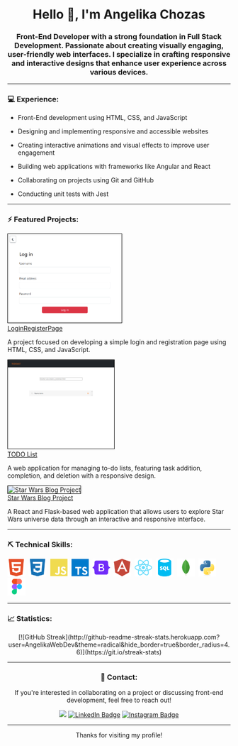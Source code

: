 <div id="header" align="center">
  <h1 align="center">Hello 👋, I'm Angelika Chozas</h1>
  <h3>Front-End Developer with a strong foundation in Full Stack Development. Passionate about creating visually engaging, user-friendly web interfaces. I specialize in crafting responsive and interactive designs that enhance user experience across various devices.</h3>
</div>
<hr>
<div id="experience">
  <h3>💻 Experience:</h3>
  <ul>
    <li>
      <p>Front-End development using HTML, CSS, and JavaScript</p>
    </li>
    <li>
      <p>Designing and implementing responsive and accessible websites</p>
    </li>
    <li>
      <p>Creating interactive animations and visual effects to improve user engagement</p>
    </li>
    <li>
      <p>Building web applications with frameworks like Angular and React</p>
    </li>
    <li>
      <p>Collaborating on projects using Git and GitHub</p>
    </li>
    <li>
      <p>Conducting unit tests with Jest</p>
    </li>
  </ul>
</div>
<hr>
<div id="projects">
  <h3>⚡ Featured Projects:</h3>
  <div>
    <img src="https://github.com/AngelikaWebDev/AngelikaWebDev/blob/main/img/LoginRegisterPage.PNG" title="LoginRegisterPage" alt="LoginRegisterPage" width="auto" height="200" style="border: 1px solid black"/>
    <br>
    <a href="https://github.com/AngelikaWebDev/LoginRegisterPage">LoginRegisterPage</a>
    <p>A project focused on developing a simple login and registration page using HTML, CSS, and JavaScript.</p>
  </div>
  <div>
    <img src="https://github.com/AngelikaWebDev/todo-list/blob/main/img/portada%20todolist.PNG" title="TODO List" alt="TODO List" width="auto" height="200" style="border: 1px solid black"/>
    <br>
    <a href="https://github.com/AngelikaWebDev/todo-list">TODO List</a>
    <p>A web application for managing to-do lists, featuring task addition, completion, and deletion with a responsive design.</p>
  </div>
  <div>
    <img src="https://encrypted-tbn0.gstatic.com/images?q=tbn:ANd9GcTX6MK34zw_YfhT1F26_4dFyF5Rc8v8_ZexPg&s" title="Star Wars Blog Project" alt="Star Wars Blog Project" width="auto" height="200" style="border: 1px solid black"/>
    <br>
    <a href="https://github.com/AngelikaWebDev/blog-starwars">Star Wars Blog Project</a>
    <p>A React and Flask-based web application that allows users to explore Star Wars universe data through an interactive and responsive interface.</p>
  </div>
</div>
<hr>
<div id="skills" align="left">
  <h3>⛏️ Technical Skills:</h3>
  <div>
    <img src="https://github.com/devicons/devicon/blob/master/icons/html5/html5-plain.svg" title="HTML5" alt="HTML5" width="40" height="40"/>&nbsp;
    <img src="https://github.com/devicons/devicon/blob/master/icons/css3/css3-plain.svg" title="CSS3" alt="CSS3" width="40" height="40"/>&nbsp;
    <img src="https://github.com/devicons/devicon/blob/master/icons/javascript/javascript-plain.svg" title="JavaScript" alt="JavaScript" width="40" height="40"/>&nbsp;
    <img src="https://github.com/devicons/devicon/blob/master/icons/typescript/typescript-plain.svg" title="TypeScript" alt="TypeScript" width="40" height="40"/>&nbsp;
    <img src="https://github.com/devicons/devicon/blob/master/icons/bootstrap/bootstrap-plain.svg" title="Bootstrap" alt="Bootstrap" width="40" height="40"/>&nbsp;
    <img src="https://github.com/devicons/devicon/blob/master/icons/angularjs/angularjs-plain.svg" title="Angular" alt="Angular" width="40" height="40"/>&nbsp;
    <img src="https://github.com/devicons/devicon/blob/master/icons/react/react-original.svg" title="React" alt="React" width="40" height="40"/>&nbsp;
    <img src="https://github.com/AngelikaWebDev/icons/blob/main/skills/sql-blue.svg" title="MySQL" alt="MySQL" width="40" height="40"/>&nbsp;
    <img src="https://github.com/devicons/devicon/blob/master/icons/mongodb/mongodb-original.svg" title="MongoDB" alt="MongoDB" width="40" height="40"/>&nbsp;
    <img src="https://github.com/devicons/devicon/blob/master/icons/python/python-original.svg" title="Python" alt="Python" width="40" height="40"/>&nbsp;
    <img src="https://github.com/AngelikaWebDev/icons/blob/main/skills/figma.svg" title="Figma" alt="Figma" width="40" height="40"/>&nbsp;
  </div>
</div>
<hr>
<h3>📈 Statistics:</h3>
<div align="center">
  [![GitHub Streak](http://github-readme-streak-stats.herokuapp.com?user=AngelikaWebDev&theme=radical&hide_border=true&border_radius=4.6)](https://git.io/streak-stats)
</div>
<hr>
<div id="contact" align="center">
  <h3>📧 Contact:</h3>
  <p>If you're interested in collaborating on a project or discussing front-end development, feel free to reach out!</p>
</div>
<div id="badges" align="center">
  <a href="mailto:angelikawebdev@gmail.com"><img src="https://img.shields.io/badge/Gmail-D14836?style=for-the-badge&logo=gmail&logoColor=white"></a>
  <a href="https://www.linkedin.com/in/angelikachozas"><img src="https://img.shields.io/badge/LinkedIn-0077B5?style=for-the-badge&logo=linkedin&logoColor=white" alt="LinkedIn Badge"/></a>
  <a href="https://instagram.com/angelikawebdev?igshid=ZDdkNTZiNTM="><img src="https://img.shields.io/badge/Instagram-E4405F?style=for-the-badge&logo=instagram&logoColor=white" alt="Instagram Badge"/></a>
</div>
<hr>
<div align="center">
  Thanks for visiting my profile!
</div>
